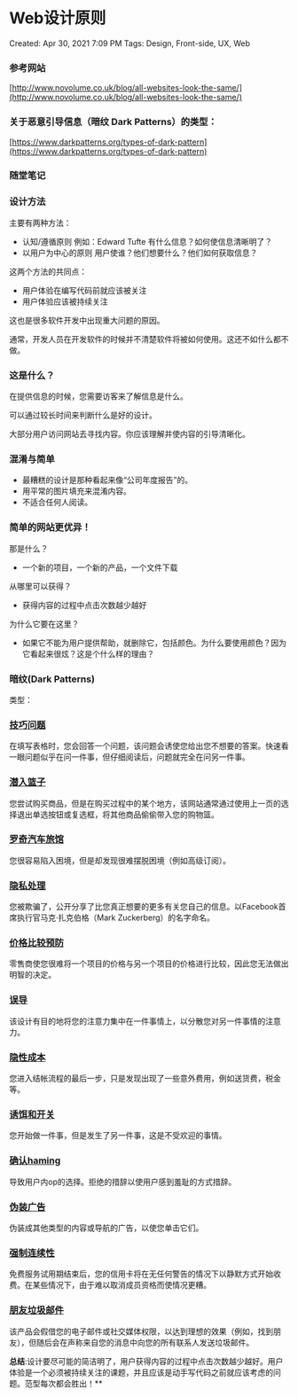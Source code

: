 # Web设计原则

Created: Apr 30, 2021 7:09 PM
Tags: Design, Front-side, UX, Web

### 参考网站

[http://www.novolume.co.uk/blog/all-websites-look-the-same/](http://www.novolume.co.uk/blog/all-websites-look-the-same/)

### 关于恶意引导信息（暗纹  Dark Patterns）的类型：

[https://www.darkpatterns.org/types-of-dark-pattern](https://www.darkpatterns.org/types-of-dark-pattern)

### 随堂笔记

### 设计方法

主要有两种方法：

- 认知/遵循原则  例如：Edward Tufte 有什么信息？如何使信息清晰明了？
- 以用户为中心的原则  用户使谁？他们想要什么？他们如何获取信息？

这两个方法的共同点：

- 用户体验在编写代码前就应该被关注
- 用户体验应该被持续关注

这也是很多软件开发中出现重大问题的原因。

通常，开发人员在开发软件的时候并不清楚软件将被如何使用。这还不如什么都不做。

### 这是什么？

在提供信息的时候，您需要访客来了解信息是什么。

可以通过较长时间来判断什么是好的设计。

大部分用户访问网站去寻找内容。你应该理解并使内容的引导清晰化。

### 混淆与简单

- 最糟糕的设计是那种看起来像“公司年度报告”的。
- 用平常的图片填充来混淆内容。
- 不适合任何人阅读。

### 简单的网站更优异！

那是什么？

- 一个新的项目，一个新的产品，一个文件下载

从哪里可以获得？

- 获得内容的过程中点击次数越少越好

为什么它要在这里？

- 如果它不能为用户提供帮助，就删除它，包括颜色。为什么要使用颜色？因为它看起来很炫？这是个什么样的理由？

### 暗纹(Dark Patterns)

类型：

### **[技巧问题](https://www.darkpatterns.org/types-of-dark-pattern/trick-questions)**

在填写表格时，您会回答一个问题，该问题会诱使您给出您不想要的答案。快速看一眼问题似乎在问一件事，但仔细阅读后，问题就完全在问另一件事。

### **[潜入篮子](https://www.darkpatterns.org/types-of-dark-pattern/sneak-into-basket)**

您尝试购买商品，但是在购买过程中的某个地方，该网站通常通过使用上一页的选择退出单选按钮或复选框，将其他商品偷偷带入您的购物篮。

### **[罗奇汽车旅馆](https://www.darkpatterns.org/types-of-dark-pattern/roach-motel)**

您很容易陷入困境，但是却发现很难摆脱困境（例如高级订阅）。

### **[隐私处理](https://www.darkpatterns.org/types-of-dark-pattern/privacy-zuckering)**

您被欺骗了，公开分享了比您真正想要的更多有关您自己的信息。以Facebook首席执行官马克·扎克伯格（Mark Zuckerberg）的名字命名。

### **[价格比较预防](https://www.darkpatterns.org/types-of-dark-pattern/price-comparison-prevention)**

零售商使您很难将一个项目的价格与另一个项目的价格进行比较，因此您无法做出明智的决定。

### **[误导](https://www.darkpatterns.org/types-of-dark-pattern/misdirection)**

该设计有目的地将您的注意力集中在一件事情上，以分散您对另一件事情的注意力。

### **[隐性成本](https://www.darkpatterns.org/types-of-dark-pattern/hidden-costs)**

您进入结帐流程的最后一步，只是发现出现了一些意外费用，例如送货费，税金等。

### **[诱饵和开关](https://www.darkpatterns.org/types-of-dark-pattern/bait-and-switch)**

您开始做一件事，但是发生了另一件事，这是不受欢迎的事情。

### **[确认haming](https://www.darkpatterns.org/types-of-dark-pattern/confirmshaming)**

导致用户内op的选择。拒绝的措辞以使用户感到羞耻的方式措辞。

### **[伪装广告](https://www.darkpatterns.org/types-of-dark-pattern/disguised-ads)**

伪装成其他类型的内容或导航的广告，以使您单击它们。

### **[强制连续性](https://www.darkpatterns.org/types-of-dark-pattern/forced-continuity)**

免费服务试用期结束后，您的信用卡将在无任何警告的情况下以静默方式开始收费。在某些情况下，由于难以取消成员资格而使情况更糟。

### **[朋友垃圾邮件](https://www.darkpatterns.org/types-of-dark-pattern/friend-spam)**

该产品会假借您的电子邮件或社交媒体权限，以达到理想的效果（例如，找到朋友），但随后会在声称来自您的消息中向您的所有联系人发送垃圾邮件。

**总结**:设计要尽可能的简洁明了，用户获得内容的过程中点击次数越少越好。用户体验是一个必须被持续关注的课题，并且应该是动手写代码之前就应该考虑的问题。范型每次都会胜出！**
